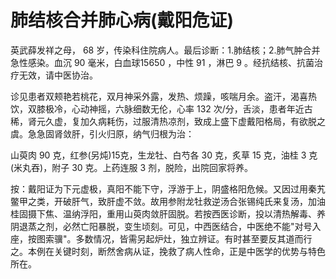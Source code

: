 # 肺结核合并肺心病(戴阳危证)

英武薛发祥之母， 68 岁，传染科住院病人。最后诊断：1.肺结核；2.肺气肿合并急性感染。血沉 90 毫米，白血球15650 ，中性 91 ，淋巴 9 。经抗结核、抗菌治疗无效，请中医协治。

诊见患者双颊艳若桃花，双月神采外露，发热、烦躁，咳喘月余。盗汗，渴喜热饮，双膝极冷，心动神摇，六脉细数无伦，心率 132 次/分，舌淡，患者年近古稀，肾元久虚，复加久病耗伤，过服清热凉剂，致成上盛下虚戴阳格局，有欲脱之虞。急急固肾敛肝，引火归原，纳气归根为治：

山萸肉 90 克，红参(另炖)15克，生龙牡、白芍各 30 克，炙草 15 克，油桂 3 克(米丸吞)，附子 30 克。上药连服 3 剂，脱险，出院回家将养。

按：戴阳证为下元虚极，真阳不能下守，浮游于上，阴盛格阳危候。又因过用秦艽鳖甲之类，开破肝气，致肝虚不敛。故用参附龙牡救逆汤合张锡纯氏来复汤，加油桂固摄下焦、温纳浮阳，重用山萸肉敛肝固脱。若按西医诊断，投以清热解毒、养阴退蒸之剂，必然亡阳暴脱，变生顷刻。可见，中西医结合，中医绝不能"对号入座，按图索骥"。多数情况，皆需另起炉灶，独立辨证。有时甚至要反其道而行之。本例在关键时刻，断然舍病从证，挽救了病人性命，正是中医学的优势与特色所在。